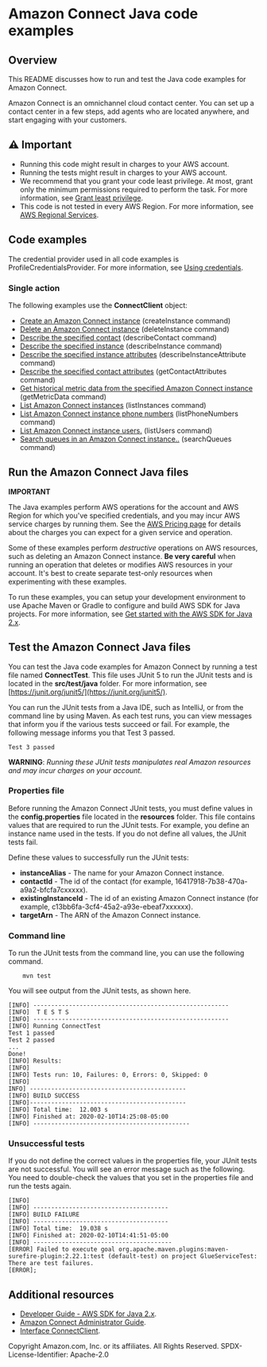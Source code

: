 # Amazon Connect Java code examples

## Overview
This README discusses how to run and test the Java code examples for Amazon Connect.

Amazon Connect is an omnichannel cloud contact center. You can set up a contact center in a few steps, add agents who are located anywhere, and start engaging with your customers.

## ⚠️ Important
* Running this code might result in charges to your AWS account. 
* Running the tests might result in charges to your AWS account.
*  We recommend that you grant your code least privilege. At most, grant only the minimum permissions required to perform the task. For more information, see [Grant least privilege](https://docs.aws.amazon.com/IAM/latest/UserGuide/best-practices.html#grant-least-privilege). 
* This code is not tested in every AWS Region. For more information, see [AWS Regional Services](https://aws.amazon.com/about-aws/global-infrastructure/regional-product-services).

## Code examples

The credential provider used in all code examples is ProfileCredentialsProvider. For more information, see [Using credentials](https://docs.aws.amazon.com/sdk-for-java/latest/developer-guide/credentials.html).

### Single action

The following examples use the **ConnectClient** object:

- [Create an Amazon Connect instance](https://github.com/awsdocs/aws-doc-sdk-examples/blob/main/javav2/example_code/connect/src/main/java/com/example/connect/CreateInstance.java) (createInstance command)
- [Delete an Amazon Connect instance](https://github.com/awsdocs/aws-doc-sdk-examples/blob/main/javav2/example_code/connect/src/main/java/com/example/connect/DeleteInstance.java) (deleteInstance command)
- [Describe the specified contact](https://github.com/awsdocs/aws-doc-sdk-examples/blob/main/javav2/example_code/connect/src/main/java/com/example/connect/DescribeContact.java) (describeContact command)
- [Describe the specified instance](https://github.com/awsdocs/aws-doc-sdk-examples/blob/main/javav2/example_code/connect/src/main/java/com/example/connect/DescribeInstance.java) (describeInstance command)
- [Describe the specified instance attributes](https://github.com/awsdocs/aws-doc-sdk-examples/blob/main/javav2/example_code/connect/src/main/java/com/example/connect/DescribeInstanceAttribute.java) (describeInstanceAttribute command)
- [Describe the specified contact attributes](https://github.com/awsdocs/aws-doc-sdk-examples/blob/main/javav2/example_code/connect/src/main/java/com/example/connect/GetContactAttributes.java) (getContactAttributes command)
- [Get historical metric data from the specified Amazon Connect instance](https://github.com/awsdocs/aws-doc-sdk-examples/blob/main/javav2/example_code/connect/src/main/java/com/example/connect/GetMetricData.java) (getMetricData command)
- [List Amazon Connect instances](https://github.com/awsdocs/aws-doc-sdk-examples/blob/main/javav2/example_code/connect/src/main/java/com/example/connect/ListInstances.java) (listInstances command)
- [List Amazon Connect instance phone numbers](https://github.com/awsdocs/aws-doc-sdk-examples/blob/main/javav2/example_code/connect/src/main/java/com/example/connect/ListPhoneNumbers.java) (listPhoneNumbers command)
- [List Amazon Connect instance users.](https://github.com/awsdocs/aws-doc-sdk-examples/blob/main/javav2/example_code/connect/src/main/java/com/example/connect/ListUsers.java) (listUsers command)
- [Search queues in an Amazon Connect instance..](https://github.com/awsdocs/aws-doc-sdk-examples/blob/main/javav2/example_code/connect/src/main/java/com/example/connect/SearchQueues.java) (searchQueues command)


## Run the Amazon Connect Java files

**IMPORTANT**

The Java examples perform AWS operations for the account and AWS Region for which you've specified credentials, and you may incur AWS service charges by running them. See the [AWS Pricing page](https://aws.amazon.com/pricing/) for details about the charges you can expect for a given service and operation.

Some of these examples perform *destructive* operations on AWS resources, such as deleting an Amazon Connect instance. **Be very careful** when running an operation that deletes or modifies AWS resources in your account. It's best to create separate test-only resources when experimenting with these examples.

To run these examples, you can setup your development environment to use Apache Maven or Gradle to configure and build AWS SDK for Java projects. For more information, 
see [Get started with the AWS SDK for Java 2.x](https://docs.aws.amazon.com/sdk-for-java/latest/developer-guide/get-started.html). 


 ## Test the Amazon Connect Java files

You can test the Java code examples for Amazon Connect by running a test file named **ConnectTest**. This file uses JUnit 5 to run the JUnit tests and is located in the **src/test/java** folder. For more information, see [https://junit.org/junit5/](https://junit.org/junit5/).

You can run the JUnit tests from a Java IDE, such as IntelliJ, or from the command line by using Maven. As each test runs, you can view messages that inform you if the various tests succeed or fail. For example, the following message informs you that Test 3 passed.

	Test 3 passed

**WARNING**: _Running these JUnit tests manipulates real Amazon resources and may incur charges on your account._

 ### Properties file
Before running the Amazon Connect JUnit tests, you must define values in the **config.properties** file located in the **resources** folder. This file contains values that are required to run the JUnit tests. For example, you define an instance name used in the tests. If you do not define all values, the JUnit tests fail.

Define these values to successfully run the JUnit tests:

- **instanceAlias** - The name for your Amazon Connect instance.   
- **contactId** - The id of the contact (for example, 16417918-7b38-470a-a9a2-bfcfa7cxxxxx).
- **existingInstanceId** - The id of an existing Amazon Connect instance (for example, c13bb6fa-3cf4-45a2-a93e-ebeaf7xxxxxx).
- **targetArn** - The ARN of the Amazon Connect instance.


### Command line
To run the JUnit tests from the command line, you can use the following command.

		mvn test

You will see output from the JUnit tests, as shown here.

	[INFO] -------------------------------------------------------
	[INFO]  T E S T S
	[INFO] -------------------------------------------------------
	[INFO] Running ConnectTest
	Test 1 passed
	Test 2 passed
	...
	Done!
	[INFO] Results:
	[INFO]
	[INFO] Tests run: 10, Failures: 0, Errors: 0, Skipped: 0
	[INFO]
	INFO] --------------------------------------------
	[INFO] BUILD SUCCESS
	[INFO]--------------------------------------------
	[INFO] Total time:  12.003 s
	[INFO] Finished at: 2020-02-10T14:25:08-05:00
	[INFO] --------------------------------------------

### Unsuccessful tests

If you do not define the correct values in the properties file, your JUnit tests are not successful. You will see an error message such as the following. You need to double-check the values that you set in the properties file and run the tests again.

	[INFO]
	[INFO] --------------------------------------
	[INFO] BUILD FAILURE
	[INFO] --------------------------------------
	[INFO] Total time:  19.038 s
	[INFO] Finished at: 2020-02-10T14:41:51-05:00
	[INFO] ---------------------------------------
	[ERROR] Failed to execute goal org.apache.maven.plugins:maven-surefire-plugin:2.22.1:test (default-test) on project GlueServiceTest:  There are test failures.
	[ERROR];

## Additional resources
* [Developer Guide - AWS SDK for Java 2.x](https://docs.aws.amazon.com/sdk-for-java/latest/developer-guide/get-started.html).
* [Amazon Connect Administrator Guide](https://docs.aws.amazon.com/connect/latest/adminguide/what-is-amazon-connect.html).
* [Interface ConnectClient](https://sdk.amazonaws.com/java/api/latest/software/amazon/awssdk/services/connect/ConnectClient.html).

Copyright Amazon.com, Inc. or its affiliates. All Rights Reserved. SPDX-License-Identifier: Apache-2.0

